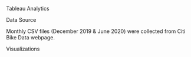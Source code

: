 Tableau Analytics 

Data Source 

Monthly CSV files (December 2019 & June 2020) were collected from Citi Bike Data webpage.

Visualizations
